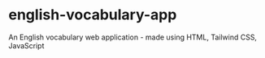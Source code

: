 # english-vocabulary-app
An English vocabulary web application - made using HTML, Tailwind CSS, JavaScript
